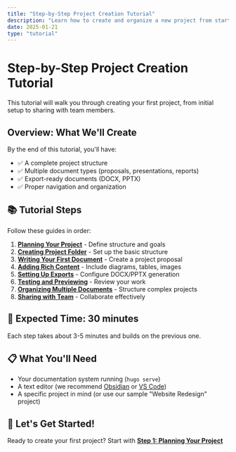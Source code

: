 ```yaml
---
title: "Step-by-Step Project Creation Tutorial"
description: "Learn how to create and organize a new project from start to finish"
date: 2025-01-21
type: "tutorial"
---
```


# Step-by-Step Project Creation Tutorial

This tutorial will walk you through creating your first project, from initial setup to sharing with team members.

## Overview: What We'll Create

By the end of this tutorial, you'll have:
- ✅ A complete project structure
- ✅ Multiple document types (proposals, presentations, reports)
- ✅ Export-ready documents (DOCX, PPTX)
- ✅ Proper navigation and organization

## 📚 Tutorial Steps

Follow these guides in order:

1. **[Planning Your Project](./01-planning-project/)** - Define structure and goals
2. **[Creating Project Folder](./02-creating-folder/)** - Set up the basic structure  
3. **[Writing Your First Document](./03-first-document/)** - Create a project proposal
4. **[Adding Rich Content](./04-rich-content/)** - Include diagrams, tables, images
5. **[Setting Up Exports](./05-export-setup/)** - Configure DOCX/PPTX generation
6. **[Testing and Previewing](./06-testing-preview/)** - Review your work
7. **[Organizing Multiple Documents](./07-organizing-docs/)** - Structure complex projects
8. **[Sharing with Team](./08-sharing-team/)** - Collaborate effectively

## 🎯 Expected Time: 30 minutes

Each step takes about 3-5 minutes and builds on the previous one.

## 📋 What You'll Need

- Your documentation system running (`hugo serve`)
- A text editor (we recommend [Obsidian](../recommended-tools/obsidian-setup/) or [VS Code](../recommended-tools/vscode-setup/))
- A specific project in mind (or use our sample "Website Redesign" project)

## 🚀 Let's Get Started!

Ready to create your first project? Start with **[Step 1: Planning Your Project](./01-planning-project/)**